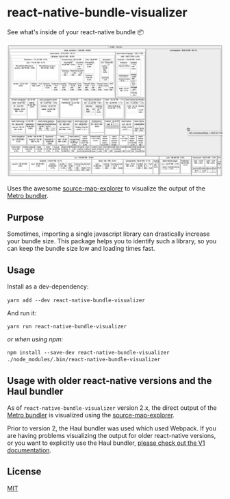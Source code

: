 # react-native-bundle-visualizer

See what's inside of your react-native bundle 📦

![bundle-visualizer-animation](./react-native-bundle-visualizer2.gif)

Uses the awesome [source-map-explorer](https://github.com/danvk/source-map-explorer) to visualize the output of the [Metro bundler](https://github.com/facebook/metro).

## Purpose

Sometimes, importing a single javascript library can drastically increase your bundle size. This package helps you to identify such a library, so you can keep the bundle size low and loading times fast.

## Usage

Install as a dev-dependency:

`yarn add --dev react-native-bundle-visualizer`
	
And run it:

	yarn run react-native-bundle-visualizer

*or when using npm:*

	npm install --save-dev react-native-bundle-visualizer
	./node_modules/.bin/react-native-bundle-visualizer


## Usage with older react-native versions and the Haul bundler

As of `react-native-bundle-visualizer` version 2.x, the direct output of the [Metro bundler](https://github.com/facebook/metro) is visualized using the [source-map-explorer](https://github.com/danvk/source-map-explorer).

Prior to version 2, the Haul bundler was used which used Webpack. If you are having problems visualizing the output for older react-native versions, or you want to explicitly use the Haul bundler, [please check out the V1 documentation]('./README_v1.md).


## License

[MIT](./LICENSE.txt)

